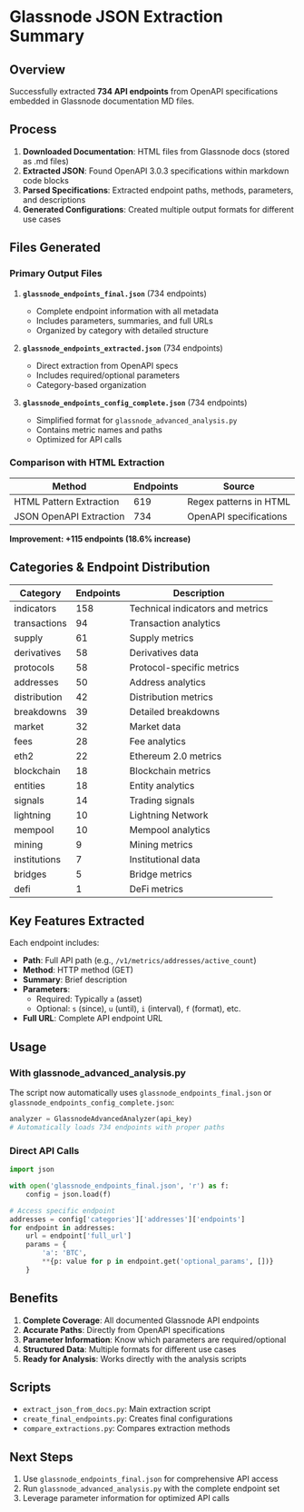 # Glassnode JSON Extraction Summary

## Overview
Successfully extracted **734 API endpoints** from OpenAPI specifications embedded in Glassnode documentation MD files.

## Process

1. **Downloaded Documentation**: HTML files from Glassnode docs (stored as .md files)
2. **Extracted JSON**: Found OpenAPI 3.0.3 specifications within markdown code blocks
3. **Parsed Specifications**: Extracted endpoint paths, methods, parameters, and descriptions
4. **Generated Configurations**: Created multiple output formats for different use cases

## Files Generated

### Primary Output Files

1. **`glassnode_endpoints_final.json`** (734 endpoints)
   - Complete endpoint information with all metadata
   - Includes parameters, summaries, and full URLs
   - Organized by category with detailed structure

2. **`glassnode_endpoints_extracted.json`** (734 endpoints)
   - Direct extraction from OpenAPI specs
   - Includes required/optional parameters
   - Category-based organization

3. **`glassnode_endpoints_config_complete.json`** (734 endpoints)
   - Simplified format for `glassnode_advanced_analysis.py`
   - Contains metric names and paths
   - Optimized for API calls

### Comparison with HTML Extraction

| Method | Endpoints | Source |
|--------|-----------|--------|
| HTML Pattern Extraction | 619 | Regex patterns in HTML |
| JSON OpenAPI Extraction | 734 | OpenAPI specifications |

**Improvement: +115 endpoints (18.6% increase)**

## Categories & Endpoint Distribution

| Category | Endpoints | Description |
|----------|-----------|-------------|
| indicators | 158 | Technical indicators and metrics |
| transactions | 94 | Transaction analytics |
| supply | 61 | Supply metrics |
| derivatives | 58 | Derivatives data |
| protocols | 58 | Protocol-specific metrics |
| addresses | 50 | Address analytics |
| distribution | 42 | Distribution metrics |
| breakdowns | 39 | Detailed breakdowns |
| market | 32 | Market data |
| fees | 28 | Fee analytics |
| eth2 | 22 | Ethereum 2.0 metrics |
| blockchain | 18 | Blockchain metrics |
| entities | 18 | Entity analytics |
| signals | 14 | Trading signals |
| lightning | 10 | Lightning Network |
| mempool | 10 | Mempool analytics |
| mining | 9 | Mining metrics |
| institutions | 7 | Institutional data |
| bridges | 5 | Bridge metrics |
| defi | 1 | DeFi metrics |

## Key Features Extracted

Each endpoint includes:
- **Path**: Full API path (e.g., `/v1/metrics/addresses/active_count`)
- **Method**: HTTP method (GET)
- **Summary**: Brief description
- **Parameters**:
  - Required: Typically `a` (asset)
  - Optional: `s` (since), `u` (until), `i` (interval), `f` (format), etc.
- **Full URL**: Complete API endpoint URL

## Usage

### With glassnode_advanced_analysis.py

The script now automatically uses `glassnode_endpoints_final.json` or `glassnode_endpoints_config_complete.json`:

```python
analyzer = GlassnodeAdvancedAnalyzer(api_key)
# Automatically loads 734 endpoints with proper paths
```

### Direct API Calls

```python
import json

with open('glassnode_endpoints_final.json', 'r') as f:
    config = json.load(f)

# Access specific endpoint
addresses = config['categories']['addresses']['endpoints']
for endpoint in addresses:
    url = endpoint['full_url']
    params = {
        'a': 'BTC',
        **{p: value for p in endpoint.get('optional_params', [])}
    }
```

## Benefits

1. **Complete Coverage**: All documented Glassnode API endpoints
2. **Accurate Paths**: Directly from OpenAPI specifications
3. **Parameter Information**: Know which parameters are required/optional
4. **Structured Data**: Multiple formats for different use cases
5. **Ready for Analysis**: Works directly with the analysis scripts

## Scripts

- `extract_json_from_docs.py`: Main extraction script
- `create_final_endpoints.py`: Creates final configurations
- `compare_extractions.py`: Compares extraction methods

## Next Steps

1. Use `glassnode_endpoints_final.json` for comprehensive API access
2. Run `glassnode_advanced_analysis.py` with the complete endpoint set
3. Leverage parameter information for optimized API calls